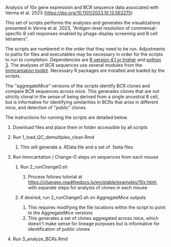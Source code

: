 Analysis of 10x gene expression and BCR sequence data associated with Verma et al. 2023 (https://doi.org/10.1101/2023.10.13.562275)



This set of scripts performs the analyses and generates the visualizations presented in Verma et al. 2023, "Antigen-level resolution of commensal-specific B cell responses enabled by phage-display screening and B cell tetramers".

The scripts are numbered in the order that they need to be run. Adjustments to paths for files and executables may be necessary in order for the scripts to run to completion.  Dependencies are [R version 4.1 or higher](https://cran.r-project.org/) and [python 3](https://www.python.org/downloads/).  The analyses of BCR sequences use several modules from the [Immcantation toolkit](https://immcantation.readthedocs.io/en/stable/).  Necessary R packages are installed and loaded by the scripts.

The "aggregateMice" versions of the scripts identify BCR clones and compare BCR sequences across mice. This generates clones that are not strictly clonal in the sense of being derived from a single ancestral B cell, but is informative for identifying similarities in BCRs that arise in different mice, and detection of "public" clones.

The instructions for running the scripts are detailed below.



1. Download files and place them in folder accessible by all scripts
2. Run 1_load_QC_demultiplex_clean.Rmd
   1. This will generate a .RData file and a set of .fasta files

3. Run Immcantation / Change-O steps on sequences from each mouse
   1. Run 2_runChangeO.sh
      1. Process follows tutorial at https://changeo.readthedocs.io/en/stable/examples/10x.html, with separate steps for analysis of clones in each mouse

   2. If desired, run 2_runChangeO.sh on AggregateMice outputs
      1. This requires modifying the file locations within the script to point to the AggregateMice versions
      2. This generates a set of clones aggregated across mice, which doesn't make sense for lineage purposes but is informative for identification of public clones

4. Run 3_analyze_BCRs.Rmd

